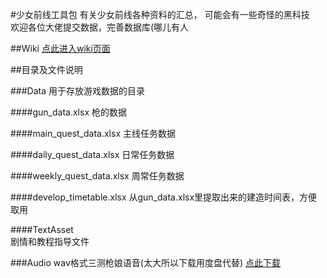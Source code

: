 #少女前线工具包有关少女前线各种资料的汇总， 可能会有一些奇怪的黑科技  欢迎各位大佬提交数据，完善数据库(哪儿有人##Wiki[点此进入wiki页面](https://github.com/Lyt99/Girls_Frontline_Tools/wiki)  ##目录及文件说明###Data用于存放游戏数据的目录####gun\_data.xlsx枪的数据####main\_quest\_data.xlsx主线任务数据####daily\_quest\_data.xlsx日常任务数据####weekly\_quest\_data.xlsx周常任务数据####develop\_timetable.xlsx从gun\_data.xlsx里提取出来的建造时间表，方便取用####TextAsset\剧情和教程指导文件###Audiowav格式三测枪娘语音(太大所以下载用度盘代替)[点此下载](http://pan.baidu.com/s/1jHUTWMi)